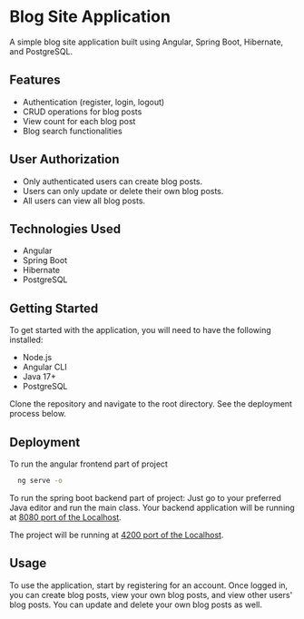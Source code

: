 # Blog Site Application

A simple blog site application built using Angular, Spring Boot, Hibernate, and PostgreSQL.

## Features

- Authentication (register, login, logout)
- CRUD operations for blog posts
- View count for each blog post
- Blog search functionalities


## User Authorization

- Only authenticated users can create blog posts.
- Users can only update or delete their own blog posts.
- All users can view all blog posts.
## Technologies Used

- Angular
- Spring Boot
- Hibernate
- PostgreSQL

## Getting Started

To get started with the application, you will need to have the following installed:

- Node.js
- Angular CLI
- Java 17+
- PostgreSQL

Clone the repository and navigate to the root directory. See the deployment process below.
## Deployment

To run the angular frontend part of project

```bash
  ng serve -o
```

To run the spring boot backend part of project: Just go to your preferred Java editor and run the main class. Your backend application will be running at [8080 port of the Localhost](localhost:8080).

The project will be running at [4200 port of the Localhost](http:localhost:4200).


## Usage

To use the application, start by registering for an account. Once logged in, you can create blog posts, view your own blog posts, and view other users' blog posts. You can update and delete your own blog posts as well.